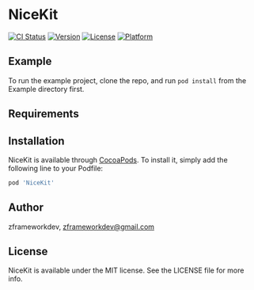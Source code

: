 # NiceKit

[![CI Status](https://img.shields.io/travis/zframeworkdev/NiceKit.svg?style=flat)](https://travis-ci.org/zframeworkdev/NiceKit)
[![Version](https://img.shields.io/cocoapods/v/NiceKit.svg?style=flat)](https://cocoapods.org/pods/NiceKit)
[![License](https://img.shields.io/cocoapods/l/NiceKit.svg?style=flat)](https://cocoapods.org/pods/NiceKit)
[![Platform](https://img.shields.io/cocoapods/p/NiceKit.svg?style=flat)](https://cocoapods.org/pods/NiceKit)

## Example

To run the example project, clone the repo, and run `pod install` from the Example directory first.

## Requirements

## Installation

NiceKit is available through [CocoaPods](https://cocoapods.org). To install
it, simply add the following line to your Podfile:

```ruby
pod 'NiceKit'
```

## Author

zframeworkdev, zframeworkdev@gmail.com

## License

NiceKit is available under the MIT license. See the LICENSE file for more info.
